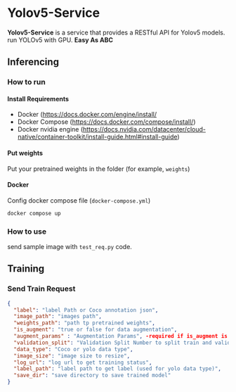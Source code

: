 # Yolov5-Service

**Yolov5-Service** is a service that provides a RESTful API for Yolov5 models. run YOLOv5 with GPU.
**Easy As ABC**
## Inferencing
### How to run
#### Install Requirements
- Docker (https://docs.docker.com/engine/install/
- Docker Compose (https://docs.docker.com/compose/install/)
- Docker nvidia engine (https://docs.nvidia.com/datacenter/cloud-native/container-toolkit/install-guide.html#install-guide)

#### Put weights
Put your pretrained weights in the folder (for example, `weights`)

#### Docker
Config docker compose file (`docker-compose.yml`)
```bash
docker compose up
```

### How to use
send sample image with `test_req.py` code.


## Training

### Send Train Request

```json
{
  "label": "label Path or Coco annotation json",
  "image_path": "images path",
  "weights_path": "path tp pretrained weights",
  "is_augment": "true or false for data augmentation",
  "augment_params" : "Augmentation Params", -required if is_augment is True
  "validation_split": "Validation Split Number to split train and validation",
  "data_type": "Coco or yolo data type",  
  "image_size": "image size to resize",
  "log_url": "log url to get training status",
  "label_path": "label path to get label (used for yolo data type)",
  "save_dir": "save directory to save trained model"
}
```

